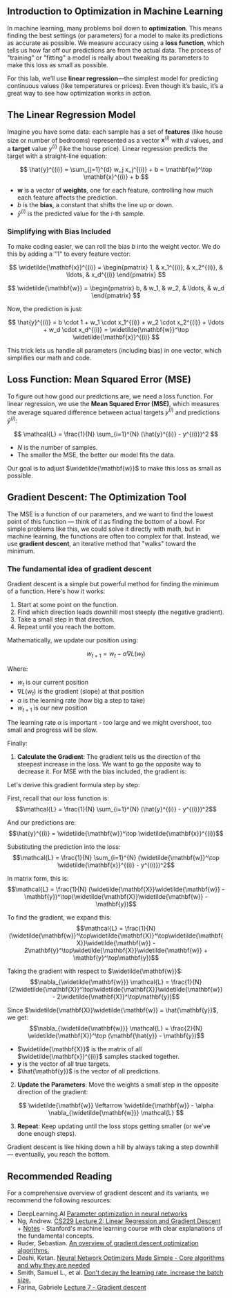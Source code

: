 ## Introduction to Optimization in Machine Learning

In machine learning, many problems boil down to **optimization**. This means finding the best settings (or parameters) for a model to make its predictions as accurate as possible. We measure accuracy using a **loss function**, which tells us how far off our predictions are from the actual data. The process of "training" or "fitting" a model is really about tweaking its parameters to make this loss as small as possible.

For this lab, we’ll use **linear regression**—the simplest model for predicting continuous values (like temperatures or prices). Even though it’s basic, it’s a great way to see how optimization works in action.

## The Linear Regression Model

Imagine you have some data: each sample has a set of **features** (like house size or number of bedrooms) represented as a vector $\mathbf{x}^{(i)}$ with $d$ values, and a **target** value $y^{(i)}$ (like the house price). Linear regression predicts the target with a straight-line equation:

$$
\hat{y}^{(i)} = \sum_{j=1}^{d} w_j x_j^{(i)} + b = \mathbf{w}^\top \mathbf{x}^{(i)} + b
$$

- $\mathbf{w}$ is a vector of **weights**, one for each feature, controlling how much each feature affects the prediction.
- $b$ is the **bias**, a constant that shifts the line up or down.
- $\hat{y}^{(i)}$ is the predicted value for the $i$-th sample.

### Simplifying with Bias Included

To make coding easier, we can roll the bias $b$ into the weight vector. We do this by adding a "1" to every feature vector:

$$
\widetilde{\mathbf{x}}^{(i)} = \begin{pmatrix} 1, & x_1^{(i)}, & x_2^{(i)}, & \ldots, & x_d^{(i)} \end{pmatrix}
$$

$$
\widetilde{\mathbf{w}} = \begin{pmatrix} b, & w_1, & w_2, & \ldots, & w_d \end{pmatrix}
$$

Now, the prediction is just:

$$
\hat{y}^{(i)} = b \cdot 1 + w_1 \cdot x_1^{(i)} + w_2 \cdot x_2^{(i)} + \ldots + w_d \cdot x_d^{(i)} = \widetilde{\mathbf{w}}^\top \widetilde{\mathbf{x}}^{(i)}
$$

This trick lets us handle all parameters (including bias) in one vector, which simplifies our math and code.

## Loss Function: Mean Squared Error (MSE)

To figure out how good our predictions are, we need a loss function. For linear regression, we use the **Mean Squared Error (MSE)**, which measures the average squared difference between actual targets $y^{(i)}$ and predictions $\hat{y}^{(i)}$:

$$
\mathcal{L} = \frac{1}{N} \sum_{i=1}^{N} (\hat{y}^{(i)} - y^{(i)})^2
$$

- $N$ is the number of samples.
- The smaller the MSE, the better our model fits the data.

Our goal is to adjust $\widetilde{\mathbf{w}}$ to make this loss as small as possible.

## Gradient Descent: The Optimization Tool

The MSE is a function of our parameters, and we want to find the lowest point of this function — think of it as finding the bottom of a bowl. For simple problems like this, we could solve it directly with math, but in machine learning, the functions are often too complex for that. Instead, we use **gradient descent**, an iterative method that "walks" toward the minimum.

### The fundamental idea of gradient descent

Gradient descent is a simple but powerful method for finding the minimum of a function. Here's how it works:

1. Start at some point on the function.
2. Find which direction leads downhill most steeply (the negative gradient).
3. Take a small step in that direction.
4. Repeat until you reach the bottom.

Mathematically, we update our position using:

$$w_{t+1} = w_t - \alpha \nabla L(w_t)$$

Where:
- $w_t$ is our current position
- $\nabla L(w_t)$ is the gradient (slope) at that position
- $\alpha$ is the learning rate (how big a step to take)
- $w_{t+1}$ is our new position

The learning rate $\alpha$ is important - too large and we might overshoot, too small and progress will be slow.

Finally:

1. **Calculate the Gradient**: The gradient tells us the direction of the steepest increase in the loss. We want to go the opposite way to decrease it. For MSE with the bias included, the gradient is:

Let's derive this gradient formula step by step:

First, recall that our loss function is:
$$\mathcal{L} = \frac{1}{N} \sum_{i=1}^{N} (\hat{y}^{(i)} - y^{(i)})^2$$

And our predictions are:
$$\hat{y}^{(i)} = \widetilde{\mathbf{w}}^\top \widetilde{\mathbf{x}}^{(i)}$$

Substituting the prediction into the loss:
$$\mathcal{L} = \frac{1}{N} \sum_{i=1}^{N} (\widetilde{\mathbf{w}}^\top \widetilde{\mathbf{x}}^{(i)} - y^{(i)})^2$$

In matrix form, this is:
$$\mathcal{L} = \frac{1}{N} (\widetilde{\mathbf{X}}\widetilde{\mathbf{w}} - \mathbf{y})^\top(\widetilde{\mathbf{X}}\widetilde{\mathbf{w}} - \mathbf{y})$$

To find the gradient, we expand this:
$$\mathcal{L} = \frac{1}{N} (\widetilde{\mathbf{w}}^\top\widetilde{\mathbf{X}}^\top\widetilde{\mathbf{X}}\widetilde{\mathbf{w}} - 2\mathbf{y}^\top\widetilde{\mathbf{X}}\widetilde{\mathbf{w}} + \mathbf{y}^\top\mathbf{y})$$

Taking the gradient with respect to $\widetilde{\mathbf{w}}$:
$$\nabla_{\widetilde{\mathbf{w}}} \mathcal{L} = \frac{1}{N} (2\widetilde{\mathbf{X}}^\top\widetilde{\mathbf{X}}\widetilde{\mathbf{w}} - 2\widetilde{\mathbf{X}}^\top\mathbf{y})$$

Since $\widetilde{\mathbf{X}}\widetilde{\mathbf{w}} = \hat{\mathbf{y}}$, we get:
$$\nabla_{\widetilde{\mathbf{w}}} \mathcal{L} = \frac{2}{N} \widetilde{\mathbf{X}}^\top (\mathbf{\hat{y}} - \mathbf{y})$$

- $\widetilde{\mathbf{X}}$ is the matrix of all $\widetilde{\mathbf{x}}^{(i)}$ samples stacked together.
- $\mathbf{y}$ is the vector of all true targets.
- $\hat{\mathbf{y}}$ is the vector of all predictions.

2. **Update the Parameters**: Move the weights a small step in the opposite direction of the gradient:

$$
\widetilde{\mathbf{w}} \leftarrow \widetilde{\mathbf{w}} - \alpha \nabla_{\widetilde{\mathbf{w}}} \mathcal{L}
$$

3. **Repeat**: Keep updating until the loss stops getting smaller (or we've done enough steps).

Gradient descent is like hiking down a hill by always taking a step downhill — eventually, you reach the bottom.

## Recommended Reading

For a comprehensive overview of gradient descent and its variants, we recommend the following resources:

- DeepLearning.AI [Parameter optimization in neural networks](https://www.deeplearning.ai/ai-notes/optimization/index.html)
- Ng, Andrew. [CS229 Lecture 2: Linear Regression and Gradient Descent](https://www.youtube.com/watch?v=4b4MUYve_U8) + [Notes](https://see.stanford.edu/materials/aimlcs229/cs229-notes1.pdf) - Stanford's machine learning course with clear explanations of the fundamental concepts.
- Ruder, Sebastian. [An overview of gradient descent optimization algorithms.](https://arxiv.org/pdf/1609.04747)
- Doshi, Ketan. [Neural Network Optimizers Made Simple - Core algorithms and why they are needed](https://ketanhdoshi.github.io/Optimizer-Techniques/)
- Smith, Samuel L., et al. [Don't decay the learning rate, increase the batch size.](https://arxiv.org/pdf/1711.00489)
- Farina, Gabriele [Lecture 7 - Gradient descent](https://www.mit.edu/~gfarina/2024/67220s24_L07_gradient_descent/L07.pdf)


